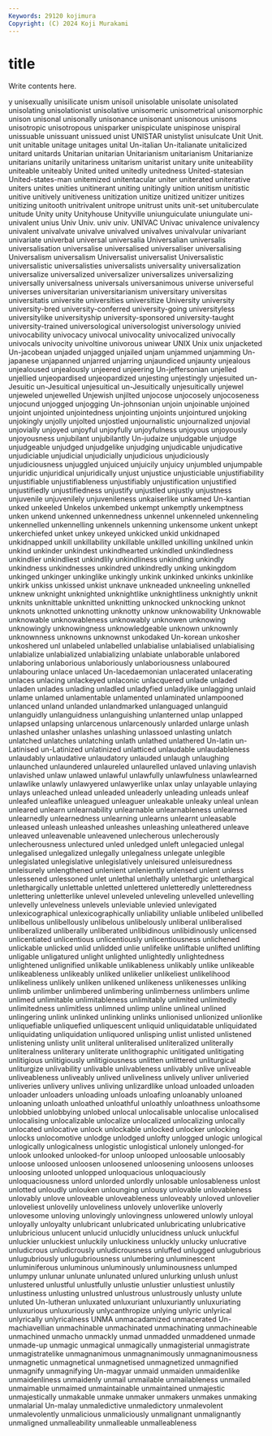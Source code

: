 ```yaml
---
Keywords: 29120 kojimura
Copyright: (C) 2024 Koji Murakami
---
```


# title

Write contents here.



y unisexually unisilicate unism unisoil unisolable unisolate
unisolated unisolating unisolationist unisolative unisomeric unisometrical unisomorphic unison unisonal unisonally
unisonance unisonant unisonous unisons unisotropic unisotropous unisparker unispiculate unispinose unispiral
unissuable unissuant unissued unist UNISTAR unistylist unisulcate Unit Unit. unit
unitable unitage unitages unital Un-italian Un-italianate unitalicized unitard unitards Unitarian
unitarian Unitarianism unitarianism Unitarianize unitarians unitarily unitariness unitarism unitarist unitary
unite uniteability uniteable uniteably United united unitedly unitedness United-statesian United-states-man
unitemized unitentacular uniter uniterated uniterative uniters unites unities unitinerant uniting
unitingly unition unitism unitistic unitive unitively unitiveness unitization unitize unitized
unitizer unitizes unitizing unitooth unitrivalent unitrope unitrust units unit-set unituberculate
unitude Unity unity Unityhouse Unityville uniunguiculate uniungulate uni-univalent unius Univ
Univ. univ univ. UNIVAC Univac univalence univalency univalent univalvate univalve
univalved univalves univalvular univariant univariate univerbal universal universalia Universalian universalis
universalisation universalise universalised universaliser universalising Universalism universalism Universalist universalist Universalistic
universalistic universalisties universalists universality universalization universalize universalized universalizer universalizes universalizing
universally universalness universals universanimous universe universeful universes universitarian universitarianism universitary
universitas universitatis universite universities universitize University university university-bred university-conferred university-going
universityless universitylike universityship university-sponsored university-taught university-trained universological universologist universology univied
univocability univocacy univocal univocality univocalized univocally univocals univocity univoltine univorous
uniwear UNIX Unix unix unjacketed Un-jacobean unjaded unjagged unjailed unjam
unjammed unjamming Un-japanese unjapanned unjarred unjarring unjaundiced unjaunty unjealous unjealoused
unjealously unjeered unjeering Un-jeffersonian unjelled unjellied unjeopardised unjeopardized unjesting unjestingly
unjesuited un-Jesuitic un-Jesuitical unjesuitical un-Jesuitically unjesuitically unjewel unjeweled unjewelled Unjewish
unjilted unjocose unjocosely unjocoseness unjocund unjogged unjogging Un-johnsonian unjoin unjoinable
unjoined unjoint unjointed unjointedness unjointing unjoints unjointured unjoking unjokingly unjolly
unjolted unjostled unjournalistic unjournalized unjovial unjovially unjoyed unjoyful unjoyfully unjoyfulness
unjoyous unjoyously unjoyousness unjubilant unjubilantly Un-judaize unjudgable unjudge unjudgeable unjudged
unjudgelike unjudging unjudicable unjudicative unjudiciable unjudicial unjudicially unjudicious unjudiciously unjudiciousness
unjuggled unjuiced unjuicily unjuicy unjumbled unjumpable unjuridic unjuridical unjuridically unjust
unjustice unjusticiable unjustifiability unjustifiable unjustifiableness unjustifiably unjustification unjustified unjustifiedly unjustifiedness
unjustify unjustled unjustly unjustness unjuvenile unjuvenilely unjuvenileness unkaiserlike unkamed Un-kantian
unked unkeeled Unkelos unkembed unkempt unkemptly unkemptness unken unkend unkenned
unkennedness unkennel unkenneled unkenneling unkennelled unkennelling unkennels unkenning unkensome unkent
unkept unkerchiefed unket unkey unkeyed unkicked unkid unkidnaped unkidnapped unkill
unkillability unkillable unkilled unkilling unkilned unkin unkind unkinder unkindest unkindhearted
unkindled unkindledness unkindlier unkindliest unkindlily unkindliness unkindling unkindly unkindness unkindnesses
unkindred unkindredly unking unkingdom unkinged unkinger unkinglike unkingly unkink unkinked
unkinks unkinlike unkirk unkiss unkissed unkist unknave unkneaded unkneeling unknelled
unknew unknight unknighted unknightlike unknightliness unknightly unknit unknits unknittable unknitted
unknitting unknocked unknocking unknot unknots unknotted unknotting unknotty unknow unknowability
Unknowable unknowable unknowableness unknowably unknowen unknowing unknowingly unknowingness unknowledgeable unknown
unknownly unknownness unknowns unknownst unkodaked Un-korean unkosher unkoshered unl unlabeled
unlabelled unlabialise unlabialised unlabialising unlabialize unlabialized unlabializing unlabiate unlaborable unlabored
unlaboring unlaborious unlaboriously unlaboriousness unlaboured unlabouring unlace unlaced Un-lacedaemonian unlacerated
unlacerating unlaces unlacing unlackeyed unlaconic unlacquered unlade unladed unladen unlades
unlading unladled unladyfied unladylike unlagging unlaid unlame unlamed unlamentable unlamented
unlaminated unlampooned unlanced unland unlanded unlandmarked unlanguaged unlanguid unlanguidly unlanguidness
unlanguishing unlanterned unlap unlapped unlapsed unlapsing unlarcenous unlarcenously unlarded unlarge
unlash unlashed unlasher unlashes unlashing unlassoed unlasting unlatch unlatched unlatches
unlatching unlath unlathed unlathered Un-latin un-Latinised un-Latinized unlatinized unlatticed unlaudable
unlaudableness unlaudably unlaudative unlaudatory unlauded unlaugh unlaughing unlaunched unlaundered unlaureled
unlaurelled unlaved unlaving unlavish unlavished unlaw unlawed unlawful unlawfully unlawfulness
unlawlearned unlawlike unlawly unlawyered unlawyerlike unlax unlay unlayable unlaying unlays
unleached unlead unleaded unleaderly unleading unleads unleaf unleafed unleaflike unleagued
unleaguer unleakable unleaky unleal unlean unleared unlearn unlearnability unlearnable unlearnableness
unlearned unlearnedly unlearnedness unlearning unlearns unlearnt unleasable unleased unleash unleashed
unleashes unleashing unleathered unleave unleaved unleavenable unleavened unlecherous unlecherously unlecherousness
unlectured unled unledged unleft unlegacied unlegal unlegalised unlegalized unlegally unlegalness
unlegate unlegible unlegislated unlegislative unlegislatively unleisured unleisuredness unleisurely unlengthened unlenient
unleniently unlensed unlent unless unlessened unlessoned unlet unlethal unlethally unlethargic
unlethargical unlethargically unlettable unletted unlettered unletteredly unletteredness unlettering unletterlike unlevel
unleveled unleveling unlevelled unlevelling unlevelly unlevelness unlevels unleviable unlevied unlevigated
unlexicographical unlexicographically unliability unliable unlibeled unlibelled unlibellous unlibellously unlibelous unlibelously
unliberal unliberalised unliberalized unliberally unliberated unlibidinous unlibidinously unlicensed unlicentiated unlicentious
unlicentiously unlicentiousness unlichened unlickable unlicked unlid unlidded unlie unlifelike unliftable
unlifted unlifting unligable unligatured unlight unlighted unlightedly unlightedness unlightened unlignified
unlikable unlikableness unlikably unlike unlikeable unlikeableness unlikeably unliked unlikelier unlikeliest
unlikelihood unlikeliness unlikely unliken unlikened unlikeness unlikenesses unliking unlimb unlimber
unlimbered unlimbering unlimberness unlimbers unlime unlimed unlimitable unlimitableness unlimitably unlimited
unlimitedly unlimitedness unlimitless unlimned unlimp unline unlineal unlined unlingering unlink
unlinked unlinking unlinks unlionised unlionized unlionlike unliquefiable unliquefied unliquescent unliquid
unliquidatable unliquidated unliquidating unliquidation unliquored unlisping unlist unlisted unlistened unlistening
unlisty unlit unliteral unliteralised unliteralized unliterally unliteralness unliterary unliterate unlithographic
unlitigated unlitigating unlitigious unlitigiously unlitigiousness unlitten unlittered unliturgical unliturgize unlivability
unlivable unlivableness unlivably unlive unliveable unliveableness unliveably unlived unliveliness unlively
unliver unliveried unliveries unlivery unlives unliving unlizardlike unload unloaded unloaden
unloader unloaders unloading unloads unloafing unloanably unloaned unloaning unloath unloathed
unloathful unloathly unloathness unloathsome unlobbied unlobbying unlobed unlocal unlocalisable unlocalise
unlocalised unlocalising unlocalizable unlocalize unlocalized unlocalizing unlocally unlocated unlocative unlock
unlockable unlocked unlocker unlocking unlocks unlocomotive unlodge unlodged unlofty unlogged
unlogic unlogical unlogically unlogicalness unlogistic unlogistical unlonely unlonged-for unlook unlooked
unlooked-for unloop unlooped unloosable unloosably unloose unloosed unloosen unloosened unloosening
unloosens unlooses unloosing unlooted unlopped unloquacious unloquaciously unloquaciousness unlord unlorded
unlordly unlosable unlosableness unlost unlotted unloudly unlouken unlounging unlousy unlovable
unlovableness unlovably unlove unloveable unloveableness unloveably unloved unlovelier unloveliest unlovelily
unloveliness unlovely unloverlike unloverly unlovesome unloving unlovingly unlovingness unlowered unlowly
unloyal unloyally unloyalty unlubricant unlubricated unlubricating unlubricative unlubricious unlucent unlucid
unlucidly unlucidness unluck unluckful unluckier unluckiest unluckily unluckiness unluckly unlucky
unlucrative unludicrous unludicrously unludicrousness unluffed unlugged unlugubrious unlugubriously unlugubriousness unlumbering
unluminescent unluminiferous unluminous unluminously unluminousness unlumped unlumpy unlunar unlunate unlunated
unlured unlurking unlush unlust unlustered unlustful unlustfully unlustie unlustier unlustiest
unlustily unlustiness unlusting unlustred unlustrous unlustrously unlusty unlute unluted Un-lutheran
unluxated unluxuriant unluxuriantly unluxuriating unluxurious unluxuriously unlycanthropize unlying unlyric unlyrical
unlyrically unlyricalness UNMA unmacadamized unmacerated Un-machiavellian unmachinable unmachinated unmachinating unmachineable
unmachined unmacho unmackly unmad unmadded unmaddened unmade unmade-up unmagic unmagical
unmagically unmagisterial unmagistrate unmagistratelike unmagnanimous unmagnanimously unmagnanimousness unmagnetic unmagnetical unmagnetised
unmagnetized unmagnified unmagnify unmagnifying Un-magyar unmaid unmaiden unmaidenlike unmaidenliness unmaidenly
unmail unmailable unmailableness unmailed unmaimable unmaimed unmaintainable unmaintained unmajestic unmajestically
unmakable unmake unmaker unmakers unmakes unmaking unmalarial Un-malay unmaledictive unmaledictory
unmalevolent unmalevolently unmalicious unmaliciously unmalignant unmalignantly unmaligned unmalleability unmalleable unmalleableness
